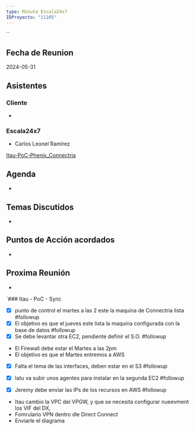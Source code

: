 ```yaml
---
type: Minuta Escala24x7
IDProyecto: "11105"
---
```

``
## Fecha de Reunion
2024-05-31

## Asistentes

### Cliente
* 
### Escala24x7
- Carlos Leonel Ramírez

[Itau-PoC-Phenix_Connectria](../Itau-PoC-Phenix_Connectria.md)


## Agenda
* 
## Temas Discutidos
*  

## Puntos de Acción acordados
*  

## Proxima Reunión
*   

`### Itau - PoC - Sync

- [x] punto de control el martes a las 2 este la maquina de Connectria lista #followup
- [x] El objetivo es que el jueves este lista la maquina configurada con la  base de datos #followup
- [x] Se debe levantar otra EC2, pendiente definir el S.O. #followup
- El Firewall debe estar el Martes a las 2pm
- El objetivo es que el Martes entremos a AWS
- [x] Falta el tema de las interfaces, deben estar en el S3 #followup
- [x] Iatu va subir unos agentes para instalar en la segunda EC2 #followup
- [x] Jeremy debe enviar las IPs de los recursos en AWS #followup
	


- Itau cambio la VPC del VPGW, y que se necesita configurar nueevment los VIF del DX, 
- Fomrulario VPN dentro dle Direct Connect
- Enviarle el diagrama